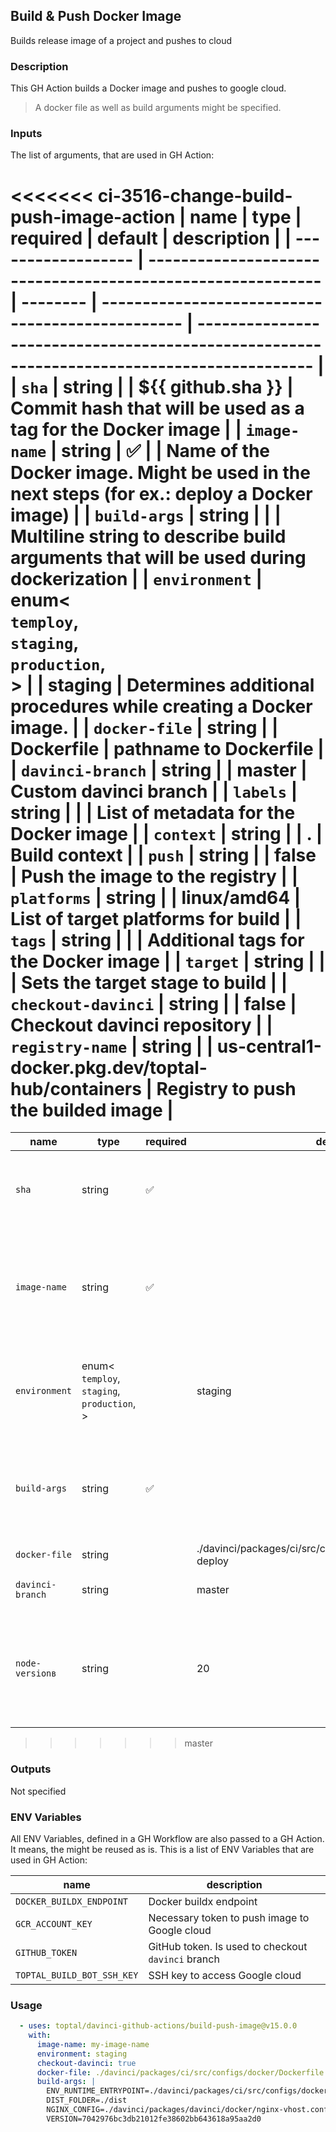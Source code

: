 ## Build & Push Docker Image

Builds release image of a project and pushes to cloud

### Description

This GH Action builds a Docker image and pushes to google cloud.

> A docker file as well as build arguments might be specified.

### Inputs

The list of arguments, that are used in GH Action:

<<<<<<< ci-3516-change-build-push-image-action
| name               | type                                                        | required | default                                          | description                                                                                |
| ------------------ | ----------------------------------------------------------- | -------- | ------------------------------------------------ | ------------------------------------------------------------------------------------------ |
| `sha`              | string                                                      |          | ${{ github.sha }}                                | Commit hash that will be used as a tag for the Docker image                                |
| `image-name`       | string                                                      | ✅        |                                                  | Name of the Docker image. Might be used in the next steps (for ex.: deploy a Docker image) |
| `build-args`       | string                                                      |          |                                                  | Multiline string to describe build arguments that will be used during dockerization        |
| `environment`      | enum<<br/>`temploy`,<br/>`staging`,<br/>`production`,<br/>> |          | staging                                          | Determines additional procedures while creating a Docker image.                            |
| `docker-file`      | string                                                      |          | Dockerfile                                       | pathname to Dockerfile                                                                     |
| `davinci-branch`   | string                                                      |          | master                                           | Custom davinci branch                                                                      |
| `labels`           | string                                                      |          |                                                  | List of metadata for the Docker image                                                      |
| `context`          | string                                                      |          | .                                                | Build context                                                                              |
| `push`             | string                                                      |          | false                                            | Push the image to the registry                                                             |
| `platforms`        | string                                                      |          | linux/amd64                                      | List of target platforms for build                                                         |
| `tags`             | string                                                      |          |                                                  | Additional tags for the Docker image                                                       |
| `target`           | string                                                      |          |                                                  | Sets the target stage to build                                                             |
| `checkout-davinci` | string                                                      |          | false                                            | Checkout davinci repository                                                                |
| `registry-name`    | string                                                      |          | us-central1-docker.pkg.dev/toptal-hub/containers | Registry to push the builded image                                                         |
=======
| name             | type                                                        | required | default                                                        | description                                                                                 |
| ---------------- | ----------------------------------------------------------- | -------- | -------------------------------------------------------------- | ------------------------------------------------------------------------------------------- |
| `sha`            | string                                                      | ✅        |                                                                | Commit hash that will be used as a tag for the Docker image                                 |
| `image-name`     | string                                                      | ✅        |                                                                | Name of the Docker image. Might be used in the next steps (for ex.: deploy a Docker image)  |
| `environment`    | enum<<br/>`temploy`,<br/>`staging`,<br/>`production`,<br/>> |          | staging                                                        | Determines additional procedures while creating a Docker image.                             |
| `build-args`     | string                                                      | ✅        |                                                                | Multiline string to describe build arguments that will be used during dockerization         |
| `docker-file`    | string                                                      |          | ./davinci/packages/ci/src/configs/docker/Dockerfile.gha-deploy | pathname to Docker file                                                                     |
| `davinci-branch` | string                                                      |          | master                                                         | Custom davinci branch                                                                       |
| `node-versionв`  | string                                                      |          | 20                                                             | Node.js version used. The action is guaranteed to work only with Node.js@20 (default value) |
>>>>>>> master

### Outputs

Not specified

### ENV Variables

All ENV Variables, defined in a GH Workflow are also passed to a GH Action. It means, the might be reused as is.
This is a list of ENV Variables that are used in GH Action:

| name                       | description                                        |
| -------------------------- | -------------------------------------------------- |
| `DOCKER_BUILDX_ENDPOINT`   | Docker buildx endpoint                             |
| `GCR_ACCOUNT_KEY`          | Necessary token to push image to Google cloud      |
| `GITHUB_TOKEN`             | GitHub token. Is used to checkout `davinci` branch |
| `TOPTAL_BUILD_BOT_SSH_KEY` | SSH key to access Google cloud                     |

### Usage

```yaml
  - uses: toptal/davinci-github-actions/build-push-image@v15.0.0
    with:
      image-name: my-image-name
      environment: staging
      checkout-davinci: true
      docker-file: ./davinci/packages/ci/src/configs/docker/Dockerfile.gha-deploy
      build-args: |
        ENV_RUNTIME_ENTRYPOINT=./davinci/packages/ci/src/configs/docker/env-runtime.entrypoint.sh
        DIST_FOLDER=./dist
        NGINX_CONFIG=./davinci/packages/davinci/docker/nginx-vhost.conf
        VERSION=7042976bc3db21012fe38602bb643618a95aa2d0
```
